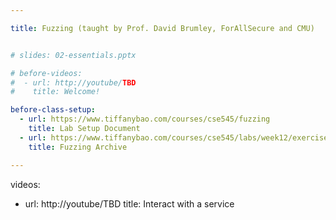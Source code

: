 ```yaml
---

title: Fuzzing (taught by Prof. David Brumley, ForAllSecure and CMU)


# slides: 02-essentials.pptx

# before-videos:
#  - url: http://youtube/TBD
#    title: Welcome!

before-class-setup:
  - url: https://www.tiffanybao.com/courses/cse545/fuzzing
    title: Lab Setup Document
  - url: https://www.tiffanybao.com/courses/cse545/labs/week12/exercise.tgz
    title: Fuzzing Archive

---
```


videos:
  - url: http://youtube/TBD
    title: Interact with a service
